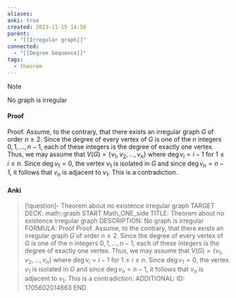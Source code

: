 ```yaml
---
aliases: 
anki: true
created: 2023-11-15 14:58
parent:
  - "[[Irregular graph]]"
connected:
  - "[[Degree Sequence]]"
tags:
  - theorem
---
```


> [!note] 
No graph is irregular

#### Proof
Proof. Assume, to the contrary, that there exists an irregular graph $G$ of order $n \geq 2$. Since the degree of every vertex of $G$ is one of the $n$ integers $0, 1, \ldots, n - 1$, each of these integers is the degree of exactly one vertex. Thus, we may assume that $V(G) = \{v_1, v_2, \ldots, v_n\}$ where $\deg v_i = i - 1$ for $1 \leq i \leq n$. Since $\deg v_1 = 0$, the vertex $v_1$ is isolated in $G$ and since $\deg v_n = n - 1$, it follows that $v_n$ is adjacent to $v_1$. This is a contradiction. 

#### Anki
> [!question]- Theorem about no existence irregular graph
TARGET DECK: math::graph 
START
Math_ONE_side
TITLE:  Theorem about no existence irregular graph
DESCRIPTION: No graph is irregular
FORMULA: Proof
Proof. Assume, to the contrary, that there exists an irregular graph $G$ of order $n \geq 2$. Since the degree of every vertex of $G$ is one of the $n$ integers $0, 1, \ldots, n - 1$, each of these integers is the degree of exactly one vertex. Thus, we may assume that $V(G) = \{v_1, v_2, \ldots, v_n\}$ where $\deg v_i = i - 1$ for $1 \leq i \leq n$. Since $\deg v_1 = 0$, the vertex $v_1$ is isolated in $G$ and since $\deg v_n = n - 1$, it follows that $v_n$ is adjacent to $v_1$. This is a contradiction. 
ADDITIONAL:
ID: 1705602014663
END











